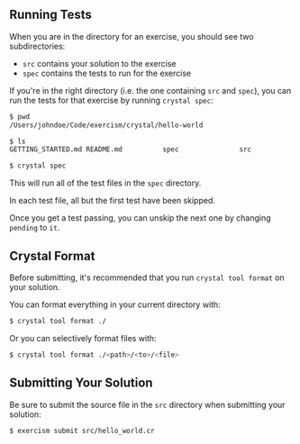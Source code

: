 ## Running Tests

When you are in the directory for an exercise, you should see two subdirectories:

* `src` contains your solution to the exercise
* `spec` contains the tests to run for the exercise

If you're in the right directory (i.e. the one containing `src` and `spec`), you can run the tests for that exercise by running `crystal spec`:

```bash
$ pwd
/Users/johndoe/Code/exercism/crystal/hello-world

$ ls
GETTING_STARTED.md README.md          spec               src

$ crystal spec
```

This will run all of the test files in the `spec` directory.

In each test file, all but the first test have been skipped.

Once you get a test passing, you can unskip the next one by changing `pending` to `it`.

## Crystal Format

Before submitting, it's recommended that you run `crystal tool format` on your solution.

You can format everything in your current directory with:

```bash
$ crystal tool format ./
```

Or you can selectively format files with:

```bash
$ crystal tool format ./<path>/<to>/<file>
```

## Submitting Your Solution

Be sure to submit the source file in the `src` directory when submitting your solution:

```bash
$ exercism submit src/hello_world.cr
```
